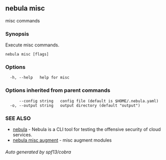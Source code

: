 ## nebula misc

misc commands

### Synopsis

Execute misc commands.

```
nebula misc [flags]
```

### Options

```
  -h, --help   help for misc
```

### Options inherited from parent commands

```
      --config string   config file (default is $HOME/.nebula.yaml)
  -o, --output string   output directory (default "output")
```

### SEE ALSO

* [nebula](nebula.md)	 - Nebula is a CLI tool for testing the offensive security of cloud services.
* [nebula misc augment](nebula_misc_augment.md)	 - misc augment modules

###### Auto generated by spf13/cobra
